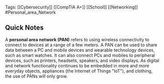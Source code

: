 Tags: [[Cybersecurity]] [[CompTIA A+]] [[School]] [[Networking]] #Personal_area_Network

## Quick Notes

A **personal area network (PAN)** refers to using wireless connectivity to connect to devices at a range of a few meters. A PAN can be used to share data between a PC and mobile devices and wearable technology devices, such as smart watches. It can also connect PCs and mobiles to peripheral devices, such as printers, headsets, speakers, and video displays. As digital and network functionality continues to be embedded in more and more everyday objects, appliances (the Internet of Things "IoT"), and clothing, the use of PANs will only grow.
